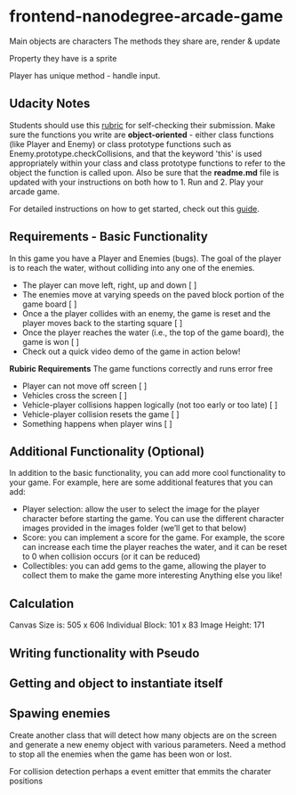 frontend-nanodegree-arcade-game
===============================

Main objects are characters
The methods they share are, render & update

Property they have is a sprite

Player has unique method - handle input.

## Udacity Notes

Students should use this [rubric](https://review.udacity.com/#!/projects/2696458597/rubric) for self-checking their submission. Make sure the functions you write are **object-oriented** - either class functions (like Player and Enemy) or class prototype functions such as Enemy.prototype.checkCollisions, and that the keyword 'this' is used appropriately within your class and class prototype functions to refer to the object the function is called upon. Also be sure that the **readme.md** file is updated with your instructions on both how to 1. Run and 2. Play your arcade game.

For detailed instructions on how to get started, check out this [guide](https://docs.google.com/document/d/1v01aScPjSWCCWQLIpFqvg3-vXLH2e8_SZQKC8jNO0Dc/pub?embedded=true).

## Requirements - Basic Functionality

In this game you have a Player and Enemies (bugs). The goal of the player is to reach the water, without colliding into any one of the enemies.

* The player can move left, right, up and down [ ]
* The enemies move at varying speeds on the paved block portion of the game board [ ]
* Once a the player collides with an enemy, the game is reset and the player moves back to the starting square [ ]
* Once the player reaches the water (i.e., the top of the game board), the game is won [ ]
* Check out a quick video demo of the game in action below!

**Rubiric Requirements**
The game functions correctly and runs error free

* Player can not move off screen [ ]
* Vehicles cross the screen [ ]
* Vehicle-player collisions happen logically (not too early or too late) [ ]
* Vehicle-player collision resets the game [ ]
* Something happens when player wins [ ]

## Additional Functionality (Optional)

In addition to the basic functionality, you can add more cool functionality to your game. For example, here are some additional features that you can add:

* Player selection: allow the user to select the image for the player character before starting the game. You can use the different character images provided in the images folder (we’ll get to that below)
* Score: you can implement a score for the game. For example, the score can increase each time the player reaches the water, and it can be reset to 0 when collision occurs (or it can be reduced)
* Collectibles: you can add gems to the game, allowing the player to collect them to make the game more interesting
Anything else you like!

## Calculation

Canvas Size is: 505 x 606
Individual Block: 101 x 83
Image Height: 171

## Writing functionality with Pseudo

## Getting and object to instantiate itself

## Spawing enemies
Create another class that will detect how many objects are on the screen and generate a new enemy object with various parameters.
Need a method to stop all the enemies when the game has been won or lost.

For collision detection perhaps a event emitter that emmits the charater positions
